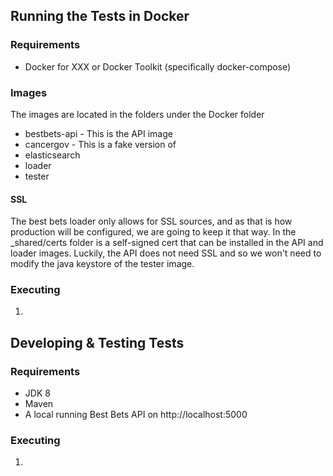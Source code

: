 
## Running the Tests in Docker
### Requirements
* Docker for XXX or Docker Toolkit (specifically docker-compose)

### Images
The images are located in the folders under the Docker folder
* bestbets-api - This is the API image
* cancergov - This is a fake version of 
* elasticsearch
* loader
* tester

#### SSL
The best bets loader only allows for SSL sources, and as that is how production will be configured, we are going to keep it that way. In the _shared/certs folder is a self-signed cert that can be installed in the API and loader images. Luckily, the API does not need SSL and so we won't need to modify the java keystore of the tester image.

### Executing
1. 

## Developing & Testing Tests
### Requirements
* JDK 8
* Maven
* A local running Best Bets API on http://localhost:5000

### Executing
1. 

